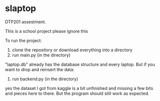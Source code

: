 # slaptop
DTP201 assestment.

This is a school project please ignore this

To run the project:
1. clone the repository or download everything into a directory
2. run main.py (in the directory)

"laptop.db" already has the database structure and every laptop. But if you want to drop and reinsert the data:
1. run backend.py (in the directory)

yes the dataset I got from kaggle is a bit unfinished and missing a few bits and pieces here to there. But the program should still work as expected. 